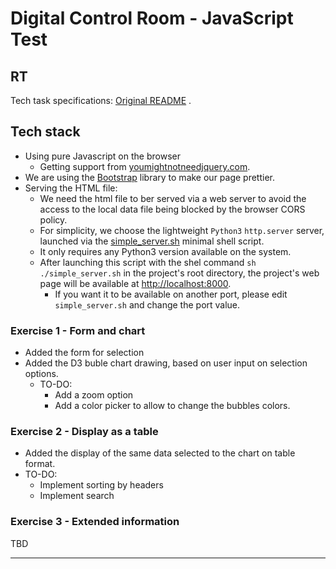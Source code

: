 # Digital Control Room - JavaScript Test

## RT
Tech task specifications: [Original README](docs/TECH_TASK_SPECS_README.md) .


## Tech stack
- Using pure Javascript on the browser
  - Getting support from [youmightnotneedjquery.com](https://youmightnotneedjquery.com/).
- We are using the [Bootstrap](https://getbootstrap.com/) library to make our page prettier.
- Serving the HTML file:
  - We need the html file to ber served via a web server to avoid the access to the local data file being blocked by the browser CORS policy.   
  - For simplicity, we choose the lightweight `Python3` `http.server` server, launched via the [simple_server.sh](simple_server.sh) minimal shell script.  
  - It only requires any Python3 version available on the system.
  - After launching this script with the shel command  `sh ./simple_server.sh` in the project's root directory, the project's web page will be available at [http://localhost:8000](http://localhost:8000).
    - If you want it to be available on another port, please edit `simple_server.sh` and change the port value.
 
### Exercise 1 - Form and chart
- Added the form for selection
- Added the D3 buble chart drawing, based on user input on selection options.
  - TO-DO: 
    - Add a zoom option
    - Add a color picker to allow to change the bubbles colors.
 
### Exercise 2 - Display as a table
- Added the display of the same data selected to the chart on table format.
- TO-DO:
  - Implement sorting by headers
  - Implement search

### Exercise 3 - Extended information
TBD

-----
